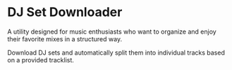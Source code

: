 # DJ Set Downloader

A utility designed for music enthusiasts who want to organize and enjoy their favorite mixes in a structured way.

Download DJ sets and automatically split them into individual tracks based on a provided tracklist. 